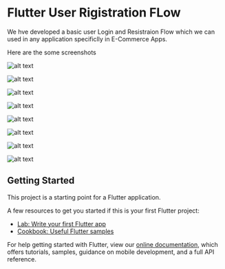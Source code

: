 # Flutter User Rigistration FLow

We hve developed a basic user Login and Resistraion Flow which we can used in any application specificlly in E-Commerce Apps.

Here are the some screenshots

![alt text](https://github.com/MobilityOngraph/userRegistrationModule-Flutter/blob/master/Screenshots/device-2019-07-12-151318.png)

![alt text](https://github.com/MobilityOngraph/userRegistrationModule-Flutter/blob/master/Screenshots/device-2019-07-12-151408.png)

![alt text](https://github.com/MobilityOngraph/userRegistrationModule-Flutter/blob/master/Screenshots/device-2019-07-12-151425.png)

![alt text](https://github.com/MobilityOngraph/userRegistrationModule-Flutter/blob/master/Screenshots/device-2019-07-12-151549.png)

![alt text](https://github.com/MobilityOngraph/userRegistrationModule-Flutter/blob/master/Screenshots/device-2019-07-12-151558.png)

![alt text](https://github.com/MobilityOngraph/userRegistrationModule-Flutter/blob/master/Screenshots/device-2019-07-12-151624.png)

![alt text](https://github.com/MobilityOngraph/userRegistrationModule-Flutter/blob/master/Screenshots/device-2019-07-12-151644.png)

![alt text](https://github.com/MobilityOngraph/userRegistrationModule-Flutter/blob/master/Screenshots/device-2019-07-12-151721.png)



## Getting Started

This project is a starting point for a Flutter application.

A few resources to get you started if this is your first Flutter project:

- [Lab: Write your first Flutter app](https://flutter.dev/docs/get-started/codelab)
- [Cookbook: Useful Flutter samples](https://flutter.dev/docs/cookbook)

For help getting started with Flutter, view our 
[online documentation](https://flutter.dev/docs), which offers tutorials, 
samples, guidance on mobile development, and a full API reference.
